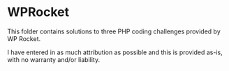 # WPRocket

This folder contains solutions to three PHP coding challenges provided by WP Rocket.

I have entered in as much attribution as possible and this is provided as-is, with no warranty and/or liability.
